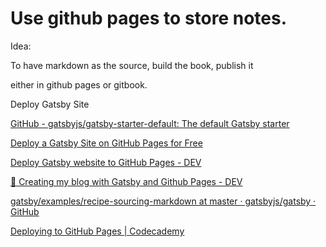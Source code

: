 # Use github pages to store notes.

Idea:

To have markdown as the source, build the book, publish it

either in github pages or gitbook.


Deploy Gatsby Site

[GitHub - gatsbyjs/gatsby-starter-default: The default Gatsby starter](https://github.com/gatsbyjs/gatsby-starter-default)

[Deploy a Gatsby Site on GitHub Pages for Free](https://blog.bitsrc.io/deploy-a-gatsby-site-on-github-pages-for-free-f18853c1b7a9)

[Deploy Gatsby website to GitHub Pages - DEV](https://dev.to/rahuldkjain/create-deploy-gatsby-blog-on-github-pages-in-minutes-3g8e)

[🎉 Creating my blog with Gatsby and Github Pages - DEV](https://dev.to/codesandtags/creating-my-blog-with-gatsby-and-github-pages-542i)

[gatsby/examples/recipe-sourcing-markdown at master · gatsbyjs/gatsby · GitHub](https://github.com/gatsbyjs/gatsby/tree/master/examples/recipe-sourcing-markdown)

[Deploying to GitHub Pages | Codecademy](https://www.codecademy.com/articles/f1-u3-github-pages)


